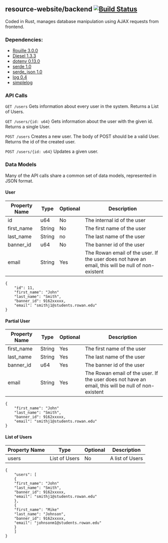 ## resource-website/backend [![Build Status](https://api.travis-ci.org/A-Team-Rowan-University/resource-website-backend.svg?branch=master)](https://travis-ci.org/A-Team-Rowan-University/resource-website-backend)
Coded in Rust, manages database manipulation using AJAX requests from frontend.

### Dependencies:
* [Rouille 3.0.0](https://github.com/tomaka/rouille)
* [Diesel 1.3.3](https://github.com/diesel-rs/diesel)
* [dotenv 0.13.0](https://github.com/sgrif/rust-dotenv)
* [serde 1.0](https://github.com/serde-rs/serde)
* [serde_json 1.0](https://github.com/serde-rs/json)
* [log 0.4](https://github.com/rust-lang-nursery/log)
* [simplelog](https://github.com/drakulix/simplelog.rs)

### API Calls

`GET /users`
Gets information about every user in the system. Returns a List of Users.

`GET /users/{id: u64}`
Gets information about the user with the given id. Returns a single User.

`POST /users`
Creates a new user. The body of POST should be a valid User. Returns the id of the created user.

`POST /users/{id: u64}`
Updates a given user.

### Data Models

Many of the API calls share a common set of data models, represented in JSON format.

#### User
| Property Name | Type   | Optional | Description |
|---------------|--------|----------|-------------|
| id            | u64    | No       | The internal id of the user |
| first_name    | String | No       | The first name of the user |
| last_name     | String | no       | The last name of the user |
| banner_id     | u64    | No       | The banner id of the user |
| email         | String | Yes      | The Rowan email of the user. If the user does not have an email, this will be null of non-existent |
```
{
    "id": 11,
    "first_name": "John"
    "last_name": "Smith",
    "banner_id": 9162xxxxx,
    "email": "smithj1@students.rowan.edu"
}
```

#### Partial User
| Property Name | Type   | Optional | Description |
|---------------|--------|----------|-------------|
| first_name    | String | Yes      | The first name of the user |
| last_name     | String | Yes      | The last name of the user |
| banner_id     | u64    | Yes      | The banner id of the user |
| email         | String | Yes      | The Rowan email of the user. If the user does not have an email, this will be null of non-existent |
```
{
    "first_name": "John"
    "last_name": "Smith",
    "banner_id": 9162xxxxx,
    "email": "smithj1@students.rowan.edu"
}
```

#### List of Users
| Property Name | Type          | Optional | Description     |
|---------------|---------------|----------|-----------------|
| users         | List of Users | No       | A list of Users |
```
{
    "users": [
    {
    "first_name": "John"
    "last_name": "Smith",
    "banner_id": 9162xxxxx,
    "email": "smithj1@students.rowan.edu"
    },
    {
    "first_name": "Mike"
    "last_name": "Johnson",
    "banner_id": 9162xxxxx,
    "email": "johnsonm1@students.rowan.edu"
    }
    ]
}
```

